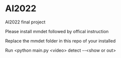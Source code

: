 #  AI2022
AI2022 final project

Please install mmdet followed by offical instruction

Replace the mmdet folder in this repo of your installed

Run <python main.py \<video\> detect --\<show or out\>
